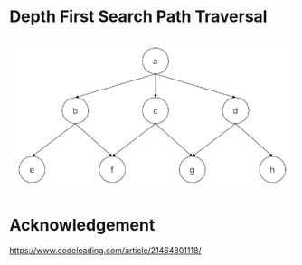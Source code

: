 # Depth First Search Path Traversal

<img src="tree_structure.PNG" width="600" />

# Acknowledgement
https://www.codeleading.com/article/21464801118/
